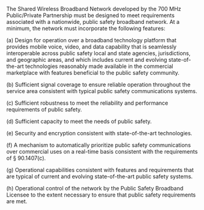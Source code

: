 The Shared Wireless Broadband Network developed by the 700 MHz Public/Private Partnership must be designed to meet requirements associated with a nationwide, public safety broadband network. At a minimum, the network must incorporate the following features:

(a) Design for operation over a broadband technology platform that provides mobile voice, video, and data capability that is seamlessly interoperable across public safety local and state agencies, jurisdictions, and geographic areas, and which includes current and evolving state-of-the-art technologies reasonably made available in the commercial marketplace with features beneficial to the public safety community.

(b) Sufficient signal coverage to ensure reliable operation throughout the service area consistent with typical public safety communications systems.

(c) Sufficient robustness to meet the reliability and performance requirements of public safety.

(d) Sufficient capacity to meet the needs of public safety.

(e) Security and encryption consistent with state-of-the-art technologies.

(f) A mechanism to automatically prioritize public safety communications over commercial uses on a real-time basis consistent with the requirements of § 90.1407(c).

(g) Operational capabilities consistent with features and requirements that are typical of current and evolving state-of-the-art public safety systems.

(h) Operational control of the network by the Public Safety Broadband Licensee to the extent necessary to ensure that public safety requirements are met.

